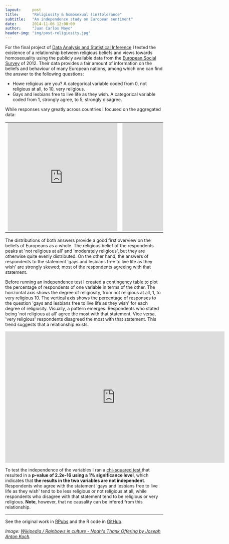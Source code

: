 ```yaml
---
layout:     post
title:      "Religiosity & homosexual (in)tolerance"
subtitle:   "An independence study on European sentiment"
date:       2014-11-06 12:00:00
author:     "Juan Carlos Mayo"
header-img: "img/post-religiosity.jpg"
---
```


For the final project of [Data Analysis and Statistical Inference](https://www.coursera.org/course/statistics) I tested the existence of a relationship between religious beliefs and views towards homosexuality using the publicly available data from the [European Social Survey](http://www.europeansocialsurvey.org/) of 2012. Their data provides a fair amount of information on the beliefs and behaviour of many European nations, among which one can find the answer to the following questions:

* Howe religious are you? A categorical variable coded from 0, not religious at all, to 10, very religious.
* Gays and lesbians free to live life as they wish. A categorical variable coded from 1, strongly agree, to 5, strongly disagree.  


<p>While responses vary greatly across countries I focused on the aggregated data:</p>

<table>
	<tr>
    	<td style="background-color:white"><iframe width="350" height="345" frameborder="0" seamless="seamless" scrolling="no" src="https://plot.ly/~jcarlosmayo/22.embed?width=460&height=345"></iframe></td>
		<td style="background-color:white"><iframe width="350" height="345" frameborder="0" seamless="seamless" scrolling="no" src="https://plot.ly/~jcarlosmayo/23.embed?width=460&height=345"></iframe></td>
    </tr>
</table>

The distributions of both answers provide a good first overview on the beliefs of Europeans as a whole. The religious belief of the respondents peaks at 'not religious at all' and 'moderately religious', but they are otherwise quite evenly distributed. On the other hand, the answers of respondents to the statement 'gays and lesbians free to live life as they wish' are strongly skewed; most of the respondents agreeing with that statement.

Before running an independence test I created a contingency table to plot the percentage of respondents of one variable in terms of the other. The horizontal axis shows the degree of religiosity, from not religious at all, 1, to very religious 10. The vertical axis shows the percentage of responses to the question 'gays and lesbians free to live life as they wish' for each degree of religiosity. Visually, a pattern emerges. Respondents who stated being 'not religious at all' agree the most with that statement. Vice versa, 'very religious' respondents disagreed the most with that statement. This trend suggests that a relationship exists.

<iframe width="700" height="420" frameborder="0" seamless="seamless" scrolling="no" src="https://plot.ly/~jcarlosmayo/25.embed?width=560&height=420"></iframe>


To test the independence of the variables I ran a <a target="_blank" href="https://en.wikipedia.org/wiki/Pearson%27s_chi-squared_test">chi-squared test </a> that resulted in a **p-value of 2.2e-16 using a 1% significance level**, which indicates that **the results in the two variables are not independent**. Respondents who agree with the statement 'gays and lesbians free to live life as they wish' tend to be less religious or not religious at all, while respondents who disagree with that statement tend to be religious or very religious. **Note**, however, that no causality can be infered from this relationship.

---

See the original work in <a target="_blank" href="http://rpubs.com/jcarlosmayo/dasi_project">RPubs</a> and the R code in <a target="_blank" href="https://github.com/jcarlosmayo/dasi_project">GitHub</a>.

*Image: <a href="https://en.wikipedia.org/wiki/Rainbows_in_culture">Wikipedia / Rainbows in culture - Noah's Thank Offering by Joseph Anton Koch</a>.*
